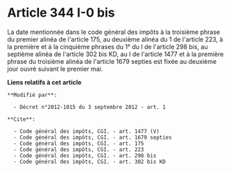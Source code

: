 # Article 344 I-0 bis

La date mentionnée dans le code général des impôts à la troisième phrase du premier alinéa de l'article 175, au deuxième
alinéa du 1 de l'article 223, à la première et à la cinquième phrases du 1° du I de l'article 298 bis, au septième alinéa de
l'article 302 bis KD, au I de l'article 1477 et à la première phrase du troisième alinéa de l'article 1679 septies est fixée
au deuxième jour ouvré suivant le premier mai.

**Liens relatifs à cet article**

	**Modifié par**:

	  - Décret n°2012-1015 du 3 septembre 2012 - art. 1

	**Cite**:

	  - Code général des impôts, CGI. - art. 1477 (V)
	  - Code général des impôts, CGI. - art. 1679 septies
	  - Code général des impôts, CGI. - art. 175
	  - Code général des impôts, CGI. - art. 223
	  - Code général des impôts, CGI. - art. 298 bis
	  - Code général des impôts, CGI. - art. 302 bis KD
